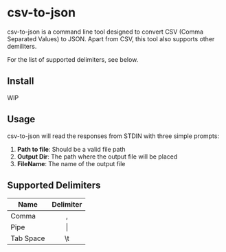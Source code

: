 # csv-to-json

csv-to-json is a command line tool designed to convert CSV (Comma Separated Values) to JSON.
Apart from CSV, this tool also supports other demiliters.

For the list of supported delimiters, see below.

## Install

WIP

## Usage

csv-to-json will read the responses from STDIN with three simple prompts:

1. **Path to file**: Should be a valid file path
2. **Output Dir**: The path where the output file will be placed
3. **FileName**: The name of the output file

## Supported Delimiters

| Name      | Delimiter |
| --------- | :-------: |
| Comma     |     ,     |
| Pipe      |    \|     |
| Tab Space |    \t     |
